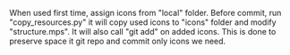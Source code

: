When used first time, assign icons from "local" folder.
Before commit, run "copy_resources.py" it will copy used icons to "icons" folder and modify "structure.mps". It will also call "git add" on added icons.
This is done to preserve space it git repo and commit only icons we need.